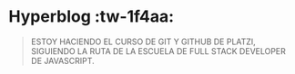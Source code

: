 # Hyperblog :tw-1f4aa:

> ESTOY HACIENDO EL CURSO DE GIT Y GITHUB DE PLATZI, SIGUIENDO LA RUTA DE LA ESCUELA DE FULL STACK DEVELOPER DE JAVASCRIPT.